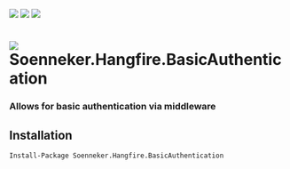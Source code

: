 [![](https://img.shields.io/nuget/v/Soenneker.Hangfire.BasicAuthentication.svg?style=for-the-badge)](https://www.nuget.org/packages/Soenneker.Hangfire.BasicAuthentication/)
[![](https://img.shields.io/github/actions/workflow/status/soenneker/soenneker.hangfire.basicauthentication/publish.yml?style=for-the-badge)](https://github.com/soenneker/soenneker.hangfire.basicauthentication/actions/workflows/publish.yml)
[![](https://img.shields.io/nuget/dt/Soenneker.Hangfire.BasicAuthentication.svg?style=for-the-badge)](https://www.nuget.org/packages/Soenneker.Hangfire.BasicAuthentication/)

# ![](https://user-images.githubusercontent.com/4441470/224455560-91ed3ee7-f510-4041-a8d2-3fc093025112.png) Soenneker.Hangfire.BasicAuthentication
### Allows for basic authentication via middleware

## Installation

```
Install-Package Soenneker.Hangfire.BasicAuthentication
```
